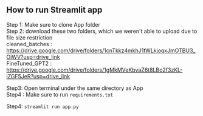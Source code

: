 ## How to run Streamlit app
Step 1: Make sure to clone App folder \
Step 2: download these two folders, which we weren't able to upload due to file size restriction \
cleaned_batches : https://drive.google.com/drive/folders/1cnTkkz4mkhJ1tWLkjoqxJmOTBU3_OjWV?usp=drive_link \
FineTuned_GPT2 : https://drive.google.com/drive/folders/1gMkMVeKbvaZ6t8LBo2f3zKL-iZGF5JeR?usp=drive_link 

Step3: Open terminal under the same directory as App \
Step4 : Make sure to run `requirements.txt` 

Step4: `streamlit run app.py`
